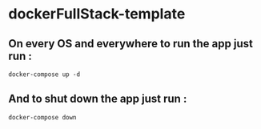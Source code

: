 # dockerFullStack-template



On every OS and everywhere to run the app just run :
---
    docker-compose up -d

And to shut down the app just run : 
---
    docker-compose down